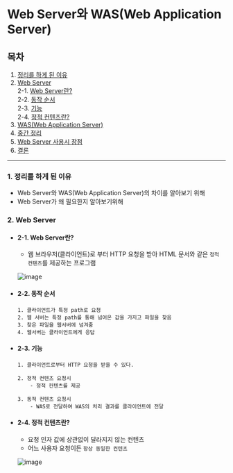 # Web Server와 WAS(Web Application Server)

## 목차
1. [정리를 하게 된 이유](#1-정리를-하게-된-이유)    
2. [Web Server](#2-web-server)  
2-1. [Web Server란?](#2-1-web-server란)  
2-2. [동작 순서](#2-2-동작-순서)  
2-3. [기능](#2-3-기능)  
2-4. [정적 컨텐츠란?](#2-4-정적-컨텐츠란)  
4. [WAS(Web Application Server)](#3-wasweb-application-server)  
5. [중간 정리](#4-중간-정리)  
6. [Web Server 사용시 장점](#5-web-server-사용시-장점)  
7. [결론](#5-결론)  

***

### 1. 정리를 하게 된 이유
  - Web Server와 WAS(Web Application Server)의 차이를 알아보기 위해
  - Web Server가 왜 필요한지 알아보기위해

### 2. Web Server
  - #### 2-1. Web Server란?
    - 웹 브라우저(클라이언트)로 부터 HTTP 요청을 받아 HTML 문서와 같은 `정적 컨텐츠`를 제공하는 프로그램  
      
    ![image](https://user-images.githubusercontent.com/65080004/119777275-e3578100-bf00-11eb-9f34-861e378b3c94.png)  
  
  - #### 2-2. 동작 순서
    ```
    1. 클라이언트가 특정 path로 요청
    2. 웹 서버는 특정 path를 통해 넘어온 값을 가지고 파일을 찾음
    3. 찾은 파일을 웹서버에 넘겨줌
    4. 웹서버는 클라이언트에게 응답
    ```
  - #### 2-3. 기능
    ```
    1. 클라이언트로부터 HTTP 요청을 받을 수 있다.
    
    2. 정적 컨텐츠 요청시
        - 정적 컨텐츠를 제공  
    
    3. 동적 컨텐츠 요청시  
        - WAS로 전달하여 WAS의 처리 결과를 클라이언트에 전달
    ```
 - #### 2-4. 정적 컨텐츠란?
   - 요청 인자 값에 상관없이 달라지지 않는 컨텐츠   
   - 어느 사용자 요청이든 `항상 동일한 컨텐츠`   
     
   ![image](https://user-images.githubusercontent.com/65080004/119777807-a8098200-bf01-11eb-8b73-8e01262d004a.png)  

